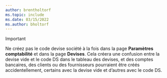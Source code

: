 ```yaml
---
author: brentholtorf
ms.topic: include
ms.date: 03/15/2022
ms.author: bholtorf
---
```

> [!Important]
> Ne créez pas le code devise société à la fois dans la page **Paramètres comptabilité** et dans la page **Devises**. Cela créera une confusion entre la devise vide et le code DS dans le tableau des devises, et des comptes bancaires, des clients ou des fournisseurs pourraient être créés accidentellement, certains avec la devise vide et d’autres avec le code DS.